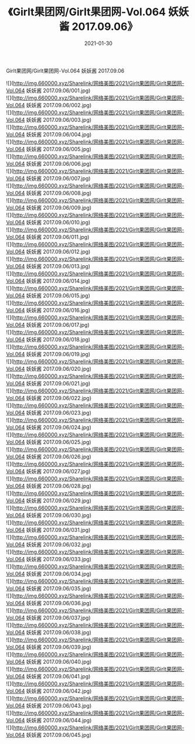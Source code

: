 ﻿---
layout: post
title:  《Girlt果团网/Girlt果团网-Vol.064 妖妖酱 2017.09.06》
date:   2021-01-30
img: http://img.660000.xyz/Sharelink/网络美图/2021/Girlt果团网/Girlt果团网-Vol.064 妖妖酱 2017.09.06/000.jpg
categories: [美女, 清纯, 唯美]
---

Girlt果团网/Girlt果团网-Vol.064 妖妖酱 2017.09.06

 ![](http://img.660000.xyz/Sharelink/网络美图/2021/Girlt果团网/Girlt果团网-Vol.064 妖妖酱 2017.09.06/001.jpg) <br>![](http://img.660000.xyz/Sharelink/网络美图/2021/Girlt果团网/Girlt果团网-Vol.064 妖妖酱 2017.09.06/002.jpg) <br>![](http://img.660000.xyz/Sharelink/网络美图/2021/Girlt果团网/Girlt果团网-Vol.064 妖妖酱 2017.09.06/003.jpg) <br>![](http://img.660000.xyz/Sharelink/网络美图/2021/Girlt果团网/Girlt果团网-Vol.064 妖妖酱 2017.09.06/004.jpg) <br>![](http://img.660000.xyz/Sharelink/网络美图/2021/Girlt果团网/Girlt果团网-Vol.064 妖妖酱 2017.09.06/005.jpg) <br>![](http://img.660000.xyz/Sharelink/网络美图/2021/Girlt果团网/Girlt果团网-Vol.064 妖妖酱 2017.09.06/006.jpg) <br>![](http://img.660000.xyz/Sharelink/网络美图/2021/Girlt果团网/Girlt果团网-Vol.064 妖妖酱 2017.09.06/007.jpg) <br>![](http://img.660000.xyz/Sharelink/网络美图/2021/Girlt果团网/Girlt果团网-Vol.064 妖妖酱 2017.09.06/008.jpg) <br>![](http://img.660000.xyz/Sharelink/网络美图/2021/Girlt果团网/Girlt果团网-Vol.064 妖妖酱 2017.09.06/009.jpg) <br>![](http://img.660000.xyz/Sharelink/网络美图/2021/Girlt果团网/Girlt果团网-Vol.064 妖妖酱 2017.09.06/010.jpg) <br>![](http://img.660000.xyz/Sharelink/网络美图/2021/Girlt果团网/Girlt果团网-Vol.064 妖妖酱 2017.09.06/011.jpg) <br>![](http://img.660000.xyz/Sharelink/网络美图/2021/Girlt果团网/Girlt果团网-Vol.064 妖妖酱 2017.09.06/012.jpg) <br>![](http://img.660000.xyz/Sharelink/网络美图/2021/Girlt果团网/Girlt果团网-Vol.064 妖妖酱 2017.09.06/013.jpg) <br>![](http://img.660000.xyz/Sharelink/网络美图/2021/Girlt果团网/Girlt果团网-Vol.064 妖妖酱 2017.09.06/014.jpg) <br>![](http://img.660000.xyz/Sharelink/网络美图/2021/Girlt果团网/Girlt果团网-Vol.064 妖妖酱 2017.09.06/015.jpg) <br>![](http://img.660000.xyz/Sharelink/网络美图/2021/Girlt果团网/Girlt果团网-Vol.064 妖妖酱 2017.09.06/016.jpg) <br>![](http://img.660000.xyz/Sharelink/网络美图/2021/Girlt果团网/Girlt果团网-Vol.064 妖妖酱 2017.09.06/017.jpg) <br>![](http://img.660000.xyz/Sharelink/网络美图/2021/Girlt果团网/Girlt果团网-Vol.064 妖妖酱 2017.09.06/018.jpg) <br>![](http://img.660000.xyz/Sharelink/网络美图/2021/Girlt果团网/Girlt果团网-Vol.064 妖妖酱 2017.09.06/019.jpg) <br>![](http://img.660000.xyz/Sharelink/网络美图/2021/Girlt果团网/Girlt果团网-Vol.064 妖妖酱 2017.09.06/020.jpg) <br>![](http://img.660000.xyz/Sharelink/网络美图/2021/Girlt果团网/Girlt果团网-Vol.064 妖妖酱 2017.09.06/021.jpg) <br>![](http://img.660000.xyz/Sharelink/网络美图/2021/Girlt果团网/Girlt果团网-Vol.064 妖妖酱 2017.09.06/022.jpg) <br>![](http://img.660000.xyz/Sharelink/网络美图/2021/Girlt果团网/Girlt果团网-Vol.064 妖妖酱 2017.09.06/023.jpg) <br>![](http://img.660000.xyz/Sharelink/网络美图/2021/Girlt果团网/Girlt果团网-Vol.064 妖妖酱 2017.09.06/024.jpg) <br>![](http://img.660000.xyz/Sharelink/网络美图/2021/Girlt果团网/Girlt果团网-Vol.064 妖妖酱 2017.09.06/025.jpg) <br>![](http://img.660000.xyz/Sharelink/网络美图/2021/Girlt果团网/Girlt果团网-Vol.064 妖妖酱 2017.09.06/026.jpg) <br>![](http://img.660000.xyz/Sharelink/网络美图/2021/Girlt果团网/Girlt果团网-Vol.064 妖妖酱 2017.09.06/027.jpg) <br>![](http://img.660000.xyz/Sharelink/网络美图/2021/Girlt果团网/Girlt果团网-Vol.064 妖妖酱 2017.09.06/028.jpg) <br>![](http://img.660000.xyz/Sharelink/网络美图/2021/Girlt果团网/Girlt果团网-Vol.064 妖妖酱 2017.09.06/029.jpg) <br>![](http://img.660000.xyz/Sharelink/网络美图/2021/Girlt果团网/Girlt果团网-Vol.064 妖妖酱 2017.09.06/030.jpg) <br>![](http://img.660000.xyz/Sharelink/网络美图/2021/Girlt果团网/Girlt果团网-Vol.064 妖妖酱 2017.09.06/031.jpg) <br>![](http://img.660000.xyz/Sharelink/网络美图/2021/Girlt果团网/Girlt果团网-Vol.064 妖妖酱 2017.09.06/032.jpg) <br>![](http://img.660000.xyz/Sharelink/网络美图/2021/Girlt果团网/Girlt果团网-Vol.064 妖妖酱 2017.09.06/033.jpg) <br>![](http://img.660000.xyz/Sharelink/网络美图/2021/Girlt果团网/Girlt果团网-Vol.064 妖妖酱 2017.09.06/034.jpg) <br>![](http://img.660000.xyz/Sharelink/网络美图/2021/Girlt果团网/Girlt果团网-Vol.064 妖妖酱 2017.09.06/035.jpg) <br>![](http://img.660000.xyz/Sharelink/网络美图/2021/Girlt果团网/Girlt果团网-Vol.064 妖妖酱 2017.09.06/036.jpg) <br>![](http://img.660000.xyz/Sharelink/网络美图/2021/Girlt果团网/Girlt果团网-Vol.064 妖妖酱 2017.09.06/037.jpg) <br>![](http://img.660000.xyz/Sharelink/网络美图/2021/Girlt果团网/Girlt果团网-Vol.064 妖妖酱 2017.09.06/038.jpg) <br>![](http://img.660000.xyz/Sharelink/网络美图/2021/Girlt果团网/Girlt果团网-Vol.064 妖妖酱 2017.09.06/039.jpg) <br>![](http://img.660000.xyz/Sharelink/网络美图/2021/Girlt果团网/Girlt果团网-Vol.064 妖妖酱 2017.09.06/040.jpg) <br>![](http://img.660000.xyz/Sharelink/网络美图/2021/Girlt果团网/Girlt果团网-Vol.064 妖妖酱 2017.09.06/041.jpg) <br>![](http://img.660000.xyz/Sharelink/网络美图/2021/Girlt果团网/Girlt果团网-Vol.064 妖妖酱 2017.09.06/042.jpg) <br>![](http://img.660000.xyz/Sharelink/网络美图/2021/Girlt果团网/Girlt果团网-Vol.064 妖妖酱 2017.09.06/043.jpg) <br>![](http://img.660000.xyz/Sharelink/网络美图/2021/Girlt果团网/Girlt果团网-Vol.064 妖妖酱 2017.09.06/044.jpg) <br>![](http://img.660000.xyz/Sharelink/网络美图/2021/Girlt果团网/Girlt果团网-Vol.064 妖妖酱 2017.09.06/045.jpg) <br>